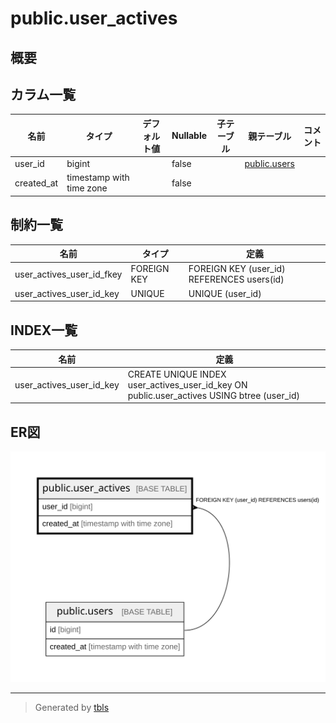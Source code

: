 # public.user_actives

## 概要

## カラム一覧

| 名前 | タイプ | デフォルト値 | Nullable | 子テーブル | 親テーブル | コメント |
| ---- | ------ | ------------ | -------- | ---------- | ---------- | -------- |
| user_id | bigint |  | false |  | [public.users](public.users.md) |  |
| created_at | timestamp with time zone |  | false |  |  |  |

## 制約一覧

| 名前 | タイプ | 定義 |
| ---- | ---- | ---------- |
| user_actives_user_id_fkey | FOREIGN KEY | FOREIGN KEY (user_id) REFERENCES users(id) |
| user_actives_user_id_key | UNIQUE | UNIQUE (user_id) |

## INDEX一覧

| 名前 | 定義 |
| ---- | ---------- |
| user_actives_user_id_key | CREATE UNIQUE INDEX user_actives_user_id_key ON public.user_actives USING btree (user_id) |

## ER図

![er](public.user_actives.svg)

---

> Generated by [tbls](https://github.com/k1LoW/tbls)
